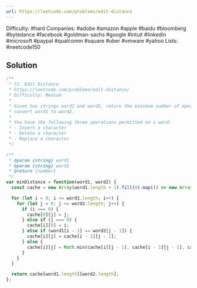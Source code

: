 ```yaml
---
url: https://leetcode.com/problems/edit-distance
---
```


Difficulty: #hard
Companies: #adobe #amazon #apple #baidu #bloomberg #bytedance #facebook #goldman-sachs #google #intuit #linkedin #microsoft #paypal #qualcomm #square #uber #vmware #yahoo
Lists: #neetcode150

## Solution

```javascript
/**
 * 72. Edit Distance
 * https://leetcode.com/problems/edit-distance/
 * Difficulty: Medium
 *
 * Given two strings word1 and word2, return the minimum number of operations required to
 * convert word1 to word2.
 *
 * You have the following three operations permitted on a word:
 * - Insert a character
 * - Delete a character
 * - Replace a character
 */

/**
 * @param {string} word1
 * @param {string} word2
 * @return {number}
 */
var minDistance = function(word1, word2) {
  const cache = new Array(word1.length + 1).fill(0).map(() => new Array(word2.length + 1));

  for (let i = 0; i <= word1.length; i++) {
    for (let j = 0; j <= word2.length; j++) {
      if (i === 0) {
        cache[0][j] = j;
      } else if (j === 0) {
        cache[i][0] = i;
      } else if (word1[i - 1] == word2[j - 1]) {
        cache[i][j] = cache[i - 1][j - 1];
      } else {
        cache[i][j] = Math.min(cache[i][j - 1], cache[i - 1][j - 1], cache[i - 1][j]) + 1;
      }
    }
  }

  return cache[word1.length][word2.length];
};

```

